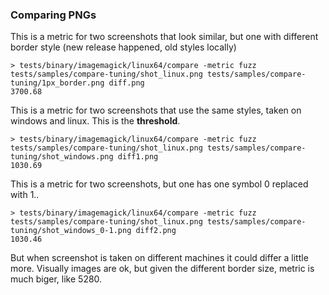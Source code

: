 
### Comparing PNGs

This is a metric for two screenshots that look similar, but one with different border style
(new release happened, old styles locally)
```
> tests/binary/imagemagick/linux64/compare -metric fuzz tests/samples/compare-tuning/shot_linux.png tests/samples/compare-tuning/1px_border.png diff.png
3700.68
```

This is a metric for two screenshots that use the same styles, taken on windows and linux.
This is the **threshold**.
```
> tests/binary/imagemagick/linux64/compare -metric fuzz tests/samples/compare-tuning/shot_linux.png tests/samples/compare-tuning/shot_windows.png diff1.png
1030.69
```

This is a metric for two screenshots, but one has one symbol 0 replaced with 1..
```
> tests/binary/imagemagick/linux64/compare -metric fuzz tests/samples/compare-tuning/shot_linux.png tests/samples/compare-tuning/shot_windows_0-1.png diff2.png
1030.46
```

But when screenshot is taken on different machines it could differ a little more. Visually images are ok, but given the different border size, metric
is much biger, like 5280.

